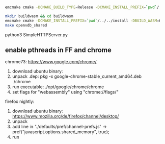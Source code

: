 ```bash


emcmake cmake -DCMAKE_BUILD_TYPE=Release -DCMAKE_INSTALL_PREFIX=`pwd`/../install -DBUILD_WASM=ON ..

mkdir buildwasm && cd buildwasm
emcmake cmake -DCMAKE_INSTALL_PREFIX=`pwd`/../../install -DBUILD_WASM=ON ..
make openvdb_shared
```

python3 SimpleHTTPServer.py

## enable pthreads in FF and chrome

chrome73: https://www.google.com/chrome/
1. download ubuntu binary:
2. unpack .dep: pkg -x google-chrome-stable_current_amd64.deb ./chrome
3. run executable: ./opt/google/chrome/chrome
4. set flags for "webassembly" using "chrome://flags/"

firefox nightly:
1. download ubuntu binary: https://www.mozilla.org/de/firefox/channel/desktop/
2. unpack
3. add line in "./defaults/pref/channel-prefs.js" -> pref("javascript.options.shared_memory", true);
4. run